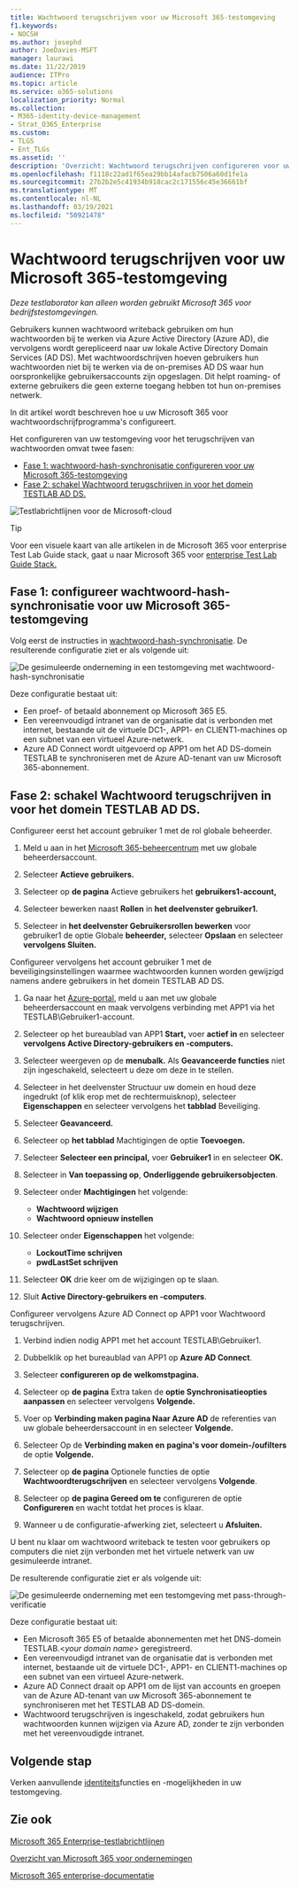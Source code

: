 ```yaml
---
title: Wachtwoord terugschrijven voor uw Microsoft 365-testomgeving
f1.keywords:
- NOCSH
ms.author: josephd
author: JoeDavies-MSFT
manager: laurawi
ms.date: 11/22/2019
audience: ITPro
ms.topic: article
ms.service: o365-solutions
localization_priority: Normal
ms.collection:
- M365-identity-device-management
- Strat_O365_Enterprise
ms.custom:
- TLGS
- Ent_TLGs
ms.assetid: ''
description: 'Overzicht: Wachtwoord terugschrijven configureren voor uw Microsoft 365-testomgeving.'
ms.openlocfilehash: f1118c22ad1f65ea29bb14afacb7506a60d1fe1a
ms.sourcegitcommit: 27b2b2e5c41934b918cac2c171556c45e36661bf
ms.translationtype: MT
ms.contentlocale: nl-NL
ms.lasthandoff: 03/19/2021
ms.locfileid: "50921478"
---
```

# <a name="password-writeback-for-your-microsoft-365-test-environment"></a>Wachtwoord terugschrijven voor uw Microsoft 365-testomgeving

*Deze testlaborator kan alleen worden gebruikt Microsoft 365 voor bedrijfstestomgevingen.*

Gebruikers kunnen wachtwoord writeback gebruiken om hun wachtwoorden bij te werken via Azure Active Directory (Azure AD), die vervolgens wordt gerepliceerd naar uw lokale Active Directory Domain Services (AD DS). Met wachtwoordschrijven hoeven gebruikers hun wachtwoorden niet bij te werken via de on-premises AD DS waar hun oorspronkelijke gebruikersaccounts zijn opgeslagen. Dit helpt roaming- of externe gebruikers die geen externe toegang hebben tot hun on-premises netwerk.

In dit artikel wordt beschreven hoe u uw Microsoft 365 voor wachtwoordschrijfprogramma's configureert.

Het configureren van uw testomgeving voor het terugschrijven van wachtwoorden omvat twee fasen:
- [Fase 1: wachtwoord-hash-synchronisatie configureren voor uw Microsoft 365-testomgeving](#phase-1-configure-password-hash-synchronization-for-your-microsoft-365-test-environment)
- [Fase 2: schakel Wachtwoord terugschrijven in voor het domein TESTLAB AD DS.](#phase-2-enable-password-writeback-for-the-testlab-ad-ds-domain)
  
![Testlabrichtlijnen voor de Microsoft-cloud](../media/m365-enterprise-test-lab-guides/cloud-tlg-icon.png) 
    
> [!TIP]
> Voor een visuele kaart van alle artikelen in de Microsoft 365 voor enterprise Test Lab Guide stack, gaat u naar Microsoft 365 voor [enterprise Test Lab Guide Stack.](../downloads/Microsoft365EnterpriseTLGStack.pdf)

## <a name="phase-1-configure-password-hash-synchronization-for-your-microsoft-365-test-environment"></a>Fase 1: configureer wachtwoord-hash-synchronisatie voor uw Microsoft 365-testomgeving

Volg eerst de instructies in [wachtwoord-hash-synchronisatie](password-hash-sync-m365-ent-test-environment.md). De resulterende configuratie ziet er als volgende uit:
  
![De gesimuleerde onderneming in een testomgeving met wachtwoord-hash-synchronisatie](../media/pass-through-auth-m365-ent-test-environment/Phase1.png)
  
Deze configuratie bestaat uit:
  
- Een proef- of betaald abonnement op Microsoft 365 E5.
- Een vereenvoudigd intranet van de organisatie dat is verbonden met internet, bestaande uit de virtuele DC1-, APP1- en CLIENT1-machines op een subnet van een virtueel Azure-netwerk.
- Azure AD Connect wordt uitgevoerd op APP1 om het AD DS-domein TESTLAB te synchroniseren met de Azure AD-tenant van uw Microsoft 365-abonnement.

## <a name="phase-2-enable-password-writeback-for-the-testlab-ad-ds-domain"></a>Fase 2: schakel Wachtwoord terugschrijven in voor het domein TESTLAB AD DS.

Configureer eerst het account gebruiker 1 met de rol globale beheerder.

1. Meld u aan in het [Microsoft 365-beheercentrum](https://portal.microsoft.com) met uw globale beheerdersaccount.

2. Selecteer **Actieve gebruikers.**
 
3. Selecteer op **de pagina** Actieve gebruikers het **gebruikers1-account,**

4. Selecteer bewerken naast **Rollen** in **het deelvenster gebruiker1.** 

5. Selecteer in **het deelvenster Gebruikersrollen bewerken** voor gebruiker1 de optie Globale **beheerder,** selecteer **Opslaan** en selecteer **vervolgens Sluiten.**

Configureer vervolgens het account gebruiker 1 met de beveiligingsinstellingen waarmee wachtwoorden kunnen worden gewijzigd namens andere gebruikers in het domein TESTLAB AD DS.

1. Ga naar het [Azure-portal](https://portal.azure.com), meld u aan met uw globale beheerdersaccount en maak vervolgens verbinding met APP1 via het TESTLAB\Gebruiker1-account.

2. Selecteer op het bureaublad van APP1 **Start,** voer **actief in** en selecteer **vervolgens Active Directory-gebruikers en -computers.**

3. Selecteer weergeven op de **menubalk.** Als **Geavanceerde functies** niet zijn ingeschakeld, selecteert u deze om deze in te stellen.

4. Selecteer in het deelvenster Structuur uw domein en houd deze ingedrukt (of klik erop met de rechtermuisknop), selecteer **Eigenschappen** en selecteer vervolgens het **tabblad** Beveiliging.

5. Selecteer **Geavanceerd.**

6. Selecteer op **het tabblad** Machtigingen de optie **Toevoegen.**

7. Selecteer **Selecteer een principal,** voer **Gebruiker1** in en selecteer **OK.**

8. Selecteer in **Van toepassing op**, **Onderliggende gebruikersobjecten**.

9. Selecteer onder **Machtigingen** het volgende:

    - **Wachtwoord wijzigen**
    - **Wachtwoord opnieuw instellen**

10. Selecteer onder **Eigenschappen** het volgende:
    - **LockoutTime schrijven**
    - **pwdLastSet schrijven**

11. Selecteer **OK** drie keer om de wijzigingen op te slaan.

12. Sluit **Active Directory-gebruikers en -computers**.

Configureer vervolgens Azure AD Connect op APP1 voor Wachtwoord terugschrijven.

1. Verbind indien nodig APP1 met het account TESTLAB\Gebruiker1.

2. Dubbelklik op het bureaublad van APP1 op **Azure AD Connect**.

3. Selecteer **configureren op de** **welkomstpagina.**

4. Selecteer op **de pagina** Extra taken de **optie Synchronisatieopties aanpassen** en selecteer vervolgens **Volgende.**

5. Voer op **Verbinding maken pagina Naar Azure AD** de referenties van uw globale beheerdersaccount in en selecteer **Volgende.**

6. Selecteer Op de **Verbinding maken en** **pagina's voor domein-/oufilters** de optie **Volgende.**

7. Selecteer op **de pagina** Optionele functies de optie **Wachtwoordterugschrijven** en selecteer vervolgens **Volgende**.

8. Selecteer op **de pagina Gereed om te** configureren de optie **Configureren** en wacht totdat het proces is klaar.

9. Wanneer u de configuratie-afwerking ziet, selecteert u **Afsluiten.**

U bent nu klaar om wachtwoord writeback te testen voor gebruikers op computers die niet zijn verbonden met het virtuele netwerk van uw gesimuleerde intranet.

De resulterende configuratie ziet er als volgende uit:

![De gesimuleerde onderneming met een testomgeving met pass-through-verificatie](../media/pass-through-auth-m365-ent-test-environment/Phase1.png)

Deze configuratie bestaat uit:

- Een Microsoft 365 E5 of betaalde abonnementen met het DNS-domein TESTLAB.\<*your domain name*> geregistreerd.
- Een vereenvoudigd intranet van de organisatie dat is verbonden met internet, bestaande uit de virtuele DC1-, APP1- en CLIENT1-machines op een subnet van een virtueel Azure-netwerk.
- Azure AD Connect draait op APP1 om de lijst van accounts en groepen van de Azure AD-tenant van uw Microsoft 365-abonnement te synchroniseren met het TESTLAB AD DS-domein.
- Wachtwoord terugschrijven is ingeschakeld, zodat gebruikers hun wachtwoorden kunnen wijzigen via Azure AD, zonder te zijn verbonden met het vereenvoudigde intranet.

## <a name="next-step"></a>Volgende stap

Verken aanvullende [identiteits](m365-enterprise-test-lab-guides.md#identity)functies en -mogelijkheden in uw testomgeving.

## <a name="see-also"></a>Zie ook

[Microsoft 365 Enterprise-testlabrichtlijnen](m365-enterprise-test-lab-guides.md)

[Overzicht van Microsoft 365 voor ondernemingen](microsoft-365-overview.md)

[Microsoft 365 enterprise-documentatie](/microsoft-365-enterprise/)